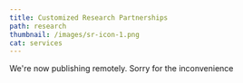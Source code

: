 ```yaml
---
title: Customized Research Partnerships
path: research
thumbnail: /images/sr-icon-1.png
cat: services
---
```

We're now publishing remotely. Sorry for the inconvenience